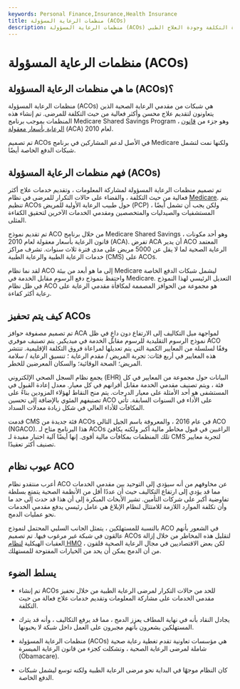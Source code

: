 ```yaml
---
keywords: Personal Finance,Insurance,Health Insurance
title: منظمات الرعاية المسؤولة (ACOs)
description: منظمات الرعاية المسؤولة (ACOs) هي شبكات مزودون مصممة بموجب قانون الرعاية الميسرة لتحسين كفاءة التكلفة وجودة العلاج الطبي.
---
```


# منظمات الرعاية المسؤولة (ACOs)
## ما هي منظمات الرعاية المسؤولة (ACOs)؟

منظمات الرعاية المسؤولة (ACOs) هي شبكات من مقدمي الرعاية الصحية الذين يتعاونون لتقديم علاج محسن وأكثر فعالية من حيث التكلفة للمرضى. تم إنشاء هذه المنظمات بموجب برنامج Medicare Shared Savings Program ، وهو جزء من [قانون الرعاية بأسعار معقولة](/affordable-care-act) (ACA) لعام 2010.

تم تصميم ACOs في الأصل لدعم المشاركين في برنامج Medicare ولكنها نمت لتشمل شبكات الدفع الخاصة أيضًا.

## فهم منظمات الرعاية المسؤولة (ACOs)

تم تصميم منظمات الرعاية المسؤولة لمشاركة المعلومات ، وتقديم خدمات علاج أكثر فعالية من حيث التكلفة ، والقضاء على حالات التكرار للمرضى في نظام [Medicare](/medicare). يتم تنظيم ACOs حول طبيب الرعاية الأولية للمريض (PCP) ، ولكن يجب أن تشمل أيضًا المستشفيات والصيدليات والمتخصصين ومقدمي الخدمات الآخرين لتحقيق الكفاءة المثلى.

تم تقديم نموذج ACO من خلال برنامج Medicare Shared Savings ، وهو أحد مكونات قانون الرعاية بأسعار معقولة لعام 2010 (ACA). تفرض ACA أن يدير ACO المعتمد الرعاية الصحية لما لا يقل عن 5000 مريض على مدى فترة ثلاث سنوات. تشرف مراكز خدمات الرعاية الطبية والرعاية الطبية (CMS) على ACOs.

لقد نما نظام ACO إلى ما هو أبعد من بيئة Medicare ليشمل شبكات الدفع الخاصة واحتفظ بنموذج دفع الرسوم مقابل الخدمة في Medicare. التعديل الرئيسي لهذا النموذج في ظل نظام ACO هو مجموعة من الحوافز المصممة لمكافأة مقدمي الرعاية على رعاية أكثر كفاءة.

## كيف يتم تحفيز ACOs

تم تصميم مصفوفة حوافز ACA لمواجهة ميل التكاليف إلى الارتفاع دون داعٍ في ظل نموذج الرسوم التقليدية للرسوم مقابل الخدمة في ميديكير. يتم تصنيف موفري ACO وفقًا لسلسلة من المعايير الكمية التي يتم تعديلها لمراعاة فروق التكلفة الإقليمية. تنتشر هذه المعايير في أربع فئات: تجربة المريض / مقدم الرعاية ؛ تنسيق الرعاية / سلامة المريض؛ الصحة الوقائية؛ والسكان المعرضين للخطر.

يجمع نظام السجل الصحي الإلكتروني (EHR) البيانات حول مجموعة من المعايير في كل فئة ، ويتم تصنيف مقدمي الخدمة مقابل أقرانهم في كل معيار. معدل إعادة القبول في المستشفى هو أحد الأمثلة على معيار الدرجات. يتم منح النقاط لهؤلاء المزودين بناءً على تصنيفهم المئوي بالإضافة إلى تحسين ACO على الأداء في السنوات السابقة. تأتي المكافآت للأداء العالي في شكل زيادة معدلات السداد.

قدمت CMS فئة جديدة من ACOs في عام 2016 ، والمعروفة باسم الجيل التالي ACO (NGACO). هذا البرنامج متاح لـ ACOs الراغبين في قبول مخاطر مالية أكبر ولكنه يكافئ تلك المنظمات بمكافآت مالية أقوى. إنها أيضًا آلية اختبار مفيدة لـ CMS لتجربة معايير تصنيف أكثر تعقيدًا.

## عيوب نظام ACO

أعرب منتقدو نظام ACO عن مخاوفهم من أنه سيؤدي إلى التوحيد بين مقدمي الخدمات مما قد يؤدي إلى ارتفاع التكاليف حيث أن عددًا أقل من الأنظمة الصحية يتمتع بسلطة تفاوضية أكبر على شركات التأمين. تشير الأبحاث المبكرة إلى أن هذا قد حدث إلى حد ما وأن تكلفة الموارد اللازمة للامتثال لنظام الإبلاغ هي عامل رئيسي يدفع مقدمي الخدمات نحو عمليات الدمج.

بالنسبة للمستهلكين ، يتمثل الجانب السلبي المحتمل لنموذج ACO في الشعور بأنهم عالقون في شبكة غير مرغوب فيها. تم تصميم ACOs لتقليل هذه المخاطر من خلال إزالة العقبات الهيكلية [لنظام HMO](/hmo) ، لكن بعض الاقتصاديين في مجال الرعاية الصحية قلقون من أن الدمج يمكن أن يحد من الخيارات المفتوحة للمستهلك.

## يسلط الضوء

- تم إنشاء ACOs للحد من حالات التكرار لمرضى الرعاية الطبية من خلال تحفيز مقدمي الخدمات على مشاركة المعلومات وتقديم خدمات علاج فعالة من حيث التكلفة.

- يجادل النقاد بأنه في نهاية المطاف يعزز الدمج ، مما قد يرفع التكاليف ، وأنه قد يترك المستهلكين يشعرون بأنهم مجبرون على العمل داخل شبكة لا يحبونها.

- منظمات الرعاية المسؤولة (ACOs) هي مؤسسات تعاونية تقدم تغطية رعاية صحية شاملة لمرضى الرعاية الصحية ، وتشكلت كجزء من قانون الرعاية الميسرة (Obamacare).

- كان النظام موجهًا في البداية نحو مرضى الرعاية الطبية ولكنه توسع ليشمل شبكات الدفع الخاصة.

